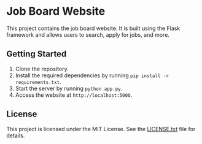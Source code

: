 # Job Board Website

This project contains the job board website. It is built using the Flask framework and allows users to search, apply for jobs, and more.

## Getting Started

1. Clone the repository.
2. Install the required dependencies by running `pip install -r requirements.txt`.
3. Start the server by running `python app.py`.
4. Access the website at `http://localhost:5000`.

## License

This project is licensed under the MIT License. See the [LICENSE.txt](LICENSE.txt) file for details.
